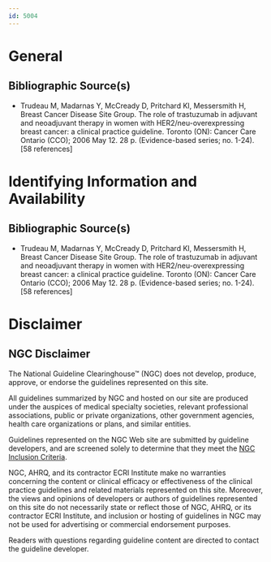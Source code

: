 ```yaml
---
id: 5004
---
```


# General

## Bibliographic Source(s)

- Trudeau M, Madarnas Y, McCready D, Pritchard KI, Messersmith H, Breast Cancer Disease Site Group. The role of trastuzumab in adjuvant and neoadjuvant therapy in women with HER2/neu-overexpressing breast cancer: a clinical practice guideline. Toronto (ON): Cancer Care Ontario (CCO); 2006 May 12. 28 p. (Evidence-based series; no. 1-24). [58 references]

# Identifying Information and Availability

## Bibliographic Source(s)

- Trudeau M, Madarnas Y, McCready D, Pritchard KI, Messersmith H, Breast Cancer Disease Site Group. The role of trastuzumab in adjuvant and neoadjuvant therapy in women with HER2/neu-overexpressing breast cancer: a clinical practice guideline. Toronto (ON): Cancer Care Ontario (CCO); 2006 May 12. 28 p. (Evidence-based series; no. 1-24). [58 references]

# Disclaimer

## NGC Disclaimer

The National Guideline Clearinghouse™ (NGC) does not develop, produce, approve, or endorse the guidelines represented on this site.

All guidelines summarized by NGC and hosted on our site are produced under the auspices of medical specialty societies, relevant professional associations, public or private organizations, other government agencies, health care organizations or plans, and similar entities.

Guidelines represented on the NGC Web site are submitted by guideline developers, and are screened solely to determine that they meet the [NGC Inclusion Criteria](/help-and-about/summaries/inclusion-criteria).

NGC, AHRQ, and its contractor ECRI Institute make no warranties concerning the content or clinical efficacy or effectiveness of the clinical practice guidelines and related materials represented on this site. Moreover, the views and opinions of developers or authors of guidelines represented on this site do not necessarily state or reflect those of NGC, AHRQ, or its contractor ECRI Institute, and inclusion or hosting of guidelines in NGC may not be used for advertising or commercial endorsement purposes.

Readers with questions regarding guideline content are directed to contact the guideline developer.

